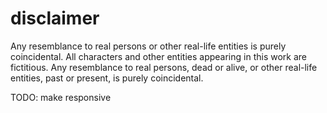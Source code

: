 # **disclaimer**

 Any resemblance to real persons or other real-life entities is purely coincidental. All characters and other entities appearing in this work are fictitious. 
 Any resemblance to real persons, dead or alive, or other real-life entities, past or present, is purely coincidental.


 TODO: make responsive
